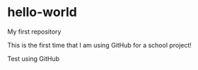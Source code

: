# hello-world
My first repository

This is the first time that I am using GitHub for a school project!

Test using GitHub
